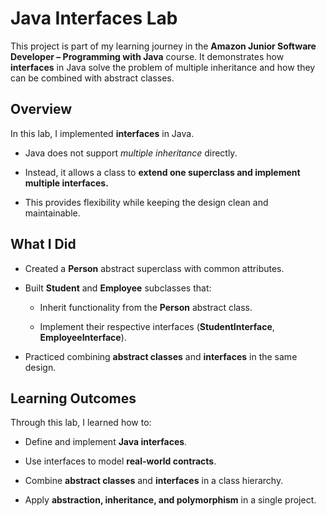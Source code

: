 # Java Interfaces Lab

This project is part of my learning journey in the **Amazon Junior Software Developer – Programming with Java** course.
It demonstrates how **interfaces** in Java solve the problem of multiple inheritance and how they can be combined with abstract classes.

## Overview

In this lab, I implemented **interfaces** in Java.

- Java does not support *multiple inheritance* directly.

- Instead, it allows a class to **extend one superclass and implement multiple interfaces.**

- This provides flexibility while keeping the design clean and maintainable.

## What I Did

- Created a **Person** abstract superclass with common attributes.

- Built **Student** and **Employee** subclasses that:

    - Inherit functionality from the **Person** abstract class.

    - Implement their respective interfaces (**StudentInterface**, **EmployeeInterface**).

- Practiced combining **abstract classes** and **interfaces** in the same design.

## Learning Outcomes

Through this lab, I learned how to:

- Define and implement **Java interfaces**.

- Use interfaces to model **real-world contracts**.

- Combine **abstract classes** and **interfaces** in a class hierarchy.

- Apply **abstraction, inheritance, and polymorphism** in a single project.
